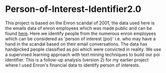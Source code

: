 # Person-of-Interest-Identifier2.0
This project is based on the Enron scandal of 2001, the data used here is the emails data of enron employees which was made public and can be found [here](https://www.kaggle.com/wcukierski/enron-email-dataset). 
Here we identify people from the numerous enron employees which can be considered as 'person of interest (poi)' i.e. who may have a hand in the scandal based on their email conversations. 
The data has handpicked people classified as poi which were convicted in reality. We use a supervised learning approach with text mining techniques to build our poi identifier. 
This is a follow-up analysis (version 2) for my earlier project where I used Enron's financial data to identify person of interests.
